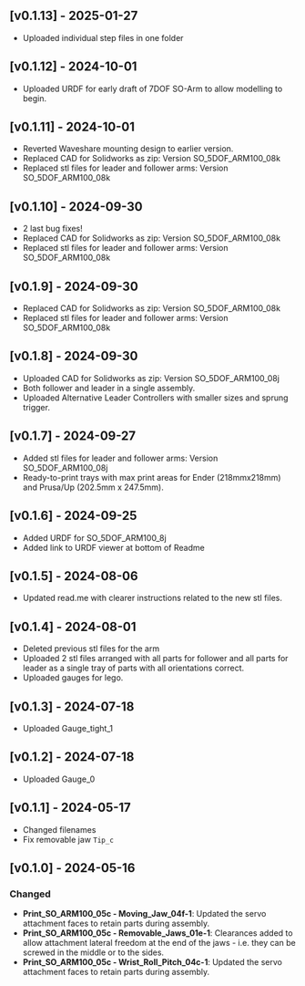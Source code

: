 ## [v0.1.13] - 2025-01-27
- Uploaded individual step files in one folder

## [v0.1.12] - 2024-10-01
- Uploaded URDF for early draft of 7DOF SO-Arm to allow modelling to begin.

## [v0.1.11] - 2024-10-01
- Reverted Waveshare mounting design to earlier version.
- Replaced CAD for Solidworks as zip: Version SO_5DOF_ARM100_08k
- Replaced stl files for leader and follower arms: Version SO_5DOF_ARM100_08k

## [v0.1.10] - 2024-09-30
- 2 last bug fixes!
- Replaced CAD for Solidworks as zip: Version SO_5DOF_ARM100_08k
- Replaced stl files for leader and follower arms: Version SO_5DOF_ARM100_08k

## [v0.1.9] - 2024-09-30
- Replaced CAD for Solidworks as zip: Version SO_5DOF_ARM100_08k
- Replaced stl files for leader and follower arms: Version SO_5DOF_ARM100_08k

## [v0.1.8] - 2024-09-30
- Uploaded CAD for Solidworks as zip: Version SO_5DOF_ARM100_08j
- Both follower and leader in a single assembly.
- Uploaded Alternative Leader Controllers with smaller sizes and sprung trigger.

## [v0.1.7] - 2024-09-27
- Added stl files for leader and follower arms: Version SO_5DOF_ARM100_08j
- Ready-to-print trays with max print areas for Ender (218mmx218mm) and Prusa/Up (202.5mm x 247.5mm).

## [v0.1.6] - 2024-09-25
- Added URDF for SO_5DOF_ARM100_8j
- Added link to URDF viewer at bottom of Readme

## [v0.1.5] - 2024-08-06
- Updated read.me with clearer instructions related to the new stl files.

## [v0.1.4] - 2024-08-01
- Deleted previous stl files for the arm
- Uploaded 2 stl files arranged with all parts for follower and all parts for leader as a single tray of parts with all orientations correct.
- Uploaded gauges for lego.

## [v0.1.3] - 2024-07-18
- Uploaded Gauge_tight_1

## [v0.1.2] - 2024-07-18
- Uploaded Gauge_0

## [v0.1.1] - 2024-05-17
- Changed filenames
- Fix removable jaw `Tip_c`


## [v0.1.0] - 2024-05-16
### Changed
- **Print_SO_ARM100_05c - Moving_Jaw_04f-1**: Updated the servo attachment faces to retain parts during assembly.
- **Print_SO_ARM100_05c - Removable_Jaws_01e-1**: Clearances added to allow attachment lateral freedom at the end of the jaws - i.e. they can be screwed in the middle or to the sides.
- **Print_SO_ARM100_05c - Wrist_Roll_Pitch_04c-1**: Updated the servo attachment faces to retain parts during assembly.
